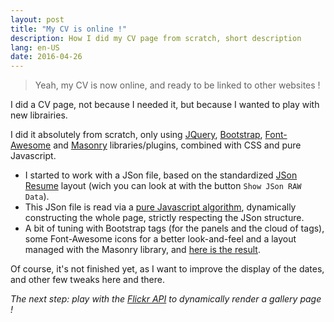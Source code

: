 ```yaml
---
layout: post
title: "My CV is online !"
description: How I did my CV page from scratch, short description
lang: en-US
date: 2016-04-26
---
```


> Yeah, my CV is now online, and ready to be linked to other websites !

I did a CV page, not because I needed it, but because I wanted to play with new librairies.

I did it absolutely from scratch, only using [JQuery][], [Bootstrap][], [Font-Awesome][] and [Masonry][] libraries/plugins, combined with CSS and pure Javascript.

* I started to work with a JSon file, based on the standardized [JSon Resume][] layout (wich you can look at with the button `Show JSon RAW Data`).
* This JSon file is read via a [pure Javascript algorithm][], dynamically constructing the whole page, strictly respecting the JSon structure.
* A bit of tuning with Bootstrap tags (for the panels and the cloud of tags), some Font-Awesome icons for a better look-and-feel and a layout managed with the Masonry library, and [here is the result][].

Of course, it's not finished yet, as I want to improve the display of the dates, and other few tweaks here and there.

_The next step: play with the [Flickr API][] to dynamically render a gallery page !_


[jquery]:					http://api.jquery.com/          													"JQuery - API Documentation"
[bootstrap]:			http://getbootstrap.com/getting-started/									"Bootstrap - Get started"
[font-awesome]:		https://fortawesome.github.io/Font-Awesome/get-started/		"Font-Awesome - Get started"
[masonry]:				http://masonry.desandro.com/															"Masonry library"
[json resume]:		http://jsonresume.org/schema/															"JSon Resume - Template"
[pure Javascript algorithm]:  https://github.com/dorianbayart/dorianbayart.github.io/blob/master/js/cv.js "the JS algorithm on my Repository"
[here is the result]: /cv/																							    "My CV page !"
[flickr api]:			https://www.flickr.com/services/developer									"Flickr API - Developer"
